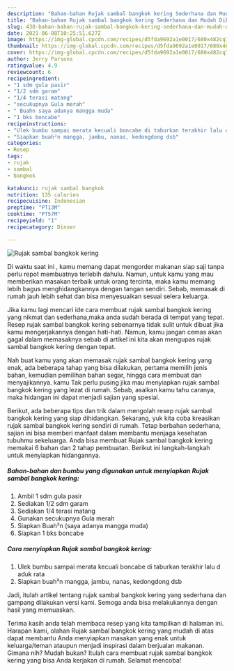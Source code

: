 ```yaml
---
description: "Bahan-bahan Rujak sambal bangkok kering Sederhana dan Mudah Dibuat"
title: "Bahan-bahan Rujak sambal bangkok kering Sederhana dan Mudah Dibuat"
slug: 438-bahan-bahan-rujak-sambal-bangkok-kering-sederhana-dan-mudah-dibuat
date: 2021-06-08T10:25:51.627Z
image: https://img-global.cpcdn.com/recipes/d5fda9692a1e0017/680x482cq70/rujak-sambal-bangkok-kering-foto-resep-utama.jpg
thumbnail: https://img-global.cpcdn.com/recipes/d5fda9692a1e0017/680x482cq70/rujak-sambal-bangkok-kering-foto-resep-utama.jpg
cover: https://img-global.cpcdn.com/recipes/d5fda9692a1e0017/680x482cq70/rujak-sambal-bangkok-kering-foto-resep-utama.jpg
author: Jerry Parsons
ratingvalue: 4.9
reviewcount: 6
recipeingredient:
- "1 sdm gula pasir"
- "1/2 sdm garam"
- "1/4 terasi matang"
- "secukupnya Gula merah"
- " Buahn saya adanya mangga muda"
- "1 bks boncabe"
recipeinstructions:
- "Ulek bumbu sampai merata kecuali boncabe di taburkan terakhir lalu d aduk rata"
- "Siapkan buah²n mangga, jambu, nanas, kedongdong dsb"
categories:
- Resep
tags:
- rujak
- sambal
- bangkok

katakunci: rujak sambal bangkok 
nutrition: 135 calories
recipecuisine: Indonesian
preptime: "PT13M"
cooktime: "PT57M"
recipeyield: "1"
recipecategory: Dinner

---
```



![Rujak sambal bangkok kering](https://img-global.cpcdn.com/recipes/d5fda9692a1e0017/680x482cq70/rujak-sambal-bangkok-kering-foto-resep-utama.jpg)

Di waktu  saat ini , kamu memang dapat mengorder makanan siap saji tanpa perlu repot membuatnya terlebih dahulu. Namun, untuk kamu yang mau memberikan masakan terbaik untuk orang tercinta, maka kamu memang lebih bagus menghidangkannya dengan tangan sendiri. Sebab, memasak di rumah jauh lebih sehat dan bisa menyesuaikan sesuai selera keluarga.

Jika kamu lagi mencari ide cara membuat rujak sambal bangkok kering yang nikmat dan sederhana,maka anda sudah berada di tempat yang tepat. Resep rujak sambal bangkok kering  sebenarnya tidak sulit untuk dibuat jika kamu mengerjakannya dengan hati-hati. Namun, kamu jangan cemas akan gagal dalam memasaknya 
sebab di artikel ini kita akan mengupas rujak sambal bangkok kering dengan tepat.  



Nah buat kamu yang akan memasak rujak sambal bangkok kering yang enak, ada beberapa tahap yang bisa dilakukan, pertama memilih jenis bahan, kemudian pemilihan bahan segar, hingga cara membuat dan menyajikannya. kamu Tak perlu pusing jika mau menyiapkan rujak sambal bangkok kering yang lezat di rumah. Sebab, asalkan kamu  tahu caranya, maka hidangan ini dapat menjadi sajian yang spesial.

Berikut, ada beberapa tips dan trik dalam mengolah resep rujak sambal bangkok kering yang siap dihidangkan. Sekarang, yuk kita coba kreasikan rujak sambal bangkok kering sendiri di rumah. Tetap berbahan sederhana, sajian ini bisa memberi manfaat dalam membantu menjaga kesehatan tubuhmu sekeluarga. Anda bisa membuat Rujak sambal bangkok kering memakai 6 bahan dan 2 tahap pembuatan. Berikut ini langkah-langkah untuk menyiapkan hidangannya.

<!--inarticleads1-->

##### Bahan-bahan dan bumbu yang digunakan untuk menyiapkan Rujak sambal bangkok kering:

1. Ambil 1 sdm gula pasir
1. Sediakan 1/2 sdm garam
1. Sediakan 1/4 terasi matang
1. Gunakan secukupnya Gula merah
1. Siapkan  Buah²n (saya adanya mangga muda)
1. Siapkan 1 bks boncabe




<!--inarticleads2-->

##### Cara menyiapkan Rujak sambal bangkok kering:

1. Ulek bumbu sampai merata kecuali boncabe di taburkan terakhir lalu d aduk rata
1. Siapkan buah²n mangga, jambu, nanas, kedongdong dsb




Jadi, itulah artikel tentang  rujak sambal bangkok kering  yang sederhana dan gampang dilakukan versi kami. Semoga anda bisa melakukannya dengan hasil yang memuaskan. 

Terima kasih anda telah membaca resep yang kita tampilkan di halaman ini. Harapan kami, olahan  Rujak sambal bangkok kering yang mudah di atas dapat membantu Anda menyiapkan masakan yang enak untuk keluarga/teman ataupun menjadi inspirasi dalam berjualan makanan. Gimana nih? Mudah bukan? Itulah cara membuat rujak sambal bangkok kering yang bisa Anda kerjakan di rumah. Selamat mencoba!

